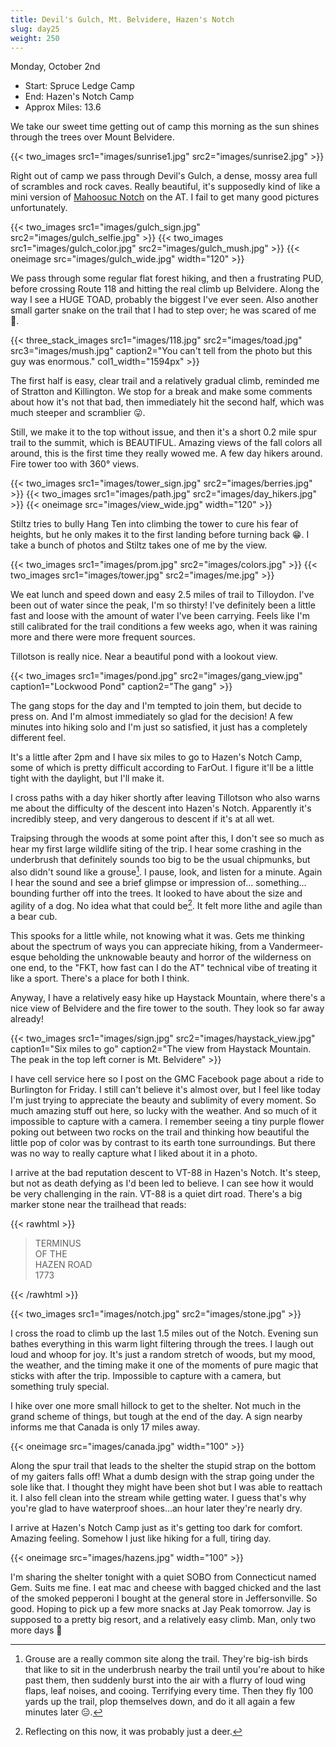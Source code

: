 ```yaml
---
title: Devil's Gulch, Mt. Belvidere, Hazen's Notch
slug: day25
weight: 250
---
```


Monday, October 2nd

- Start: Spruce Ledge Camp
- End: Hazen's Notch Camp
- Approx Miles: 13.6

We take our sweet time getting out of camp this morning as the sun shines through the trees over Mount Belvidere.

{{< two_images src1="images/sunrise1.jpg" src2="images/sunrise2.jpg" >}}

Right out of camp we pass through Devil's Gulch, a dense, mossy area full of scrambles and rock caves. Really beautiful, it's supposedly kind of like a mini version of [Mahoosuc Notch](https://en.wikipedia.org/wiki/Mahoosuc_Notch) on the AT. I fail to get many good pictures unfortunately.

{{< two_images src1="images/gulch_sign.jpg" src2="images/gulch_selfie.jpg" >}}
{{< two_images src1="images/gulch_color.jpg" src2="images/gulch_mush.jpg" >}}
{{< oneimage src="images/gulch_wide.jpg" width="120" >}}

We pass through some regular flat forest hiking, and then a frustrating PUD, before crossing Route 118 and hitting the real climb up Belvidere. Along the way I see a HUGE TOAD, probably the biggest I've ever seen. Also another small garter snake on the trail that I had to step over; he was scared of me 🙁.

{{< three_stack_images src1="images/118.jpg" src2="images/toad.jpg" src3="images/mush.jpg" caption2="You can't tell from the photo but this guy was enormous." col1_width="1594px" >}}

The first half is easy, clear trail and a relatively gradual climb, reminded me of Stratton and Killington. We stop for a break and make some comments about how it's not that bad, then immediately hit the second half, which was much steeper and scramblier 😛.

Still, we make it to the top without issue, and then it's a short 0.2 mile spur trail to the summit, which is BEAUTIFUL. Amazing views of the fall colors all around, this is the first time they really wowed me. A few day hikers around. Fire tower too with 360° views.

{{< two_images src1="images/tower_sign.jpg" src2="images/berries.jpg" >}}
{{< two_images src1="images/path.jpg" src2="images/day_hikers.jpg" >}}
{{< oneimage src="images/view_wide.jpg" width="120" >}}

 Stiltz tries to bully Hang Ten into climbing the tower to cure his fear of heights, but he only makes it to the first landing before turning back 😁. I take a bunch of photos and Stiltz takes one of me by the view.

{{< two_images src1="images/prom.jpg" src2="images/colors.jpg" >}}
{{< two_images src1="images/tower.jpg" src2="images/me.jpg" >}}

We eat lunch and speed down and easy 2.5 miles of trail to Tilloydon. I've been out of water since the peak, I'm so thirsty! I've definitely been a little fast and loose with the amount of water I've been carrying. Feels like I'm still calibrated for the trail conditions a few weeks ago, when it was raining more and there were more frequent sources.

 Tillotson is really nice. Near a beautiful pond with a lookout view.

{{< two_images src1="images/pond.jpg" src2="images/gang_view.jpg" caption1="Lockwood Pond" caption2="The gang" >}}

 The gang stops for the day and I'm tempted to join them, but decide to press on. And I'm almost immediately so glad for the decision! A few minutes into hiking solo and I'm just so satisfied, it just has a completely different feel.

It's a little after 2pm and I have six miles to go to Hazen's Notch Camp, some of which is pretty difficult according to FarOut. I figure it'll be a little tight with the daylight, but I'll make it.

I cross paths with a day hiker shortly after leaving Tillotson who also warns me about the difficulty of the descent into Hazen's Notch. Apparently it's incredibly steep, and very dangerous to descent if it's at all wet.

Traipsing through the woods at some point after this, I don't see so much as hear my first large wildlife siting of the trip. I hear some crashing in the underbrush that definitely sounds too big to be the usual chipmunks, but also didn't sound like a grouse[^1]. I pause, look, and listen for a minute. Again I hear the sound and see a brief glimpse or impression of... something... bounding further off into the trees. It looked to have about the size and agility of a dog. No idea what that could be[^2]. It felt more lithe and agile than a bear cub.

This spooks for a little while, not knowing what it was. Gets me thinking about the spectrum of ways you can appreciate hiking, from a Vandermeer-esque beholding the unknowable beauty and horror of the wilderness on one end, to the "FKT, how fast can I do the AT" technical vibe of treating it like a sport. There's a place for both I think.

Anyway, I have a relatively easy hike up Haystack Mountain, where there's a nice view of Belvidere and the fire tower to the south. They look so far away already!

{{< two_images src1="images/sign.jpg" src2="images/haystack_view.jpg" caption1="Six miles to go" caption2="The view from Haystack Mountain. The peak in the top left corner is Mt. Belvidere" >}}

I have cell service here so I post on the GMC Facebook page about a ride to Burlington for Friday. I still can't believe it's almost over, but I feel like today I'm just trying to appreciate the beauty and sublimity of every moment. So much amazing stuff out here, so lucky with the weather. And so much of it impossible to capture with a camera. I remember seeing a tiny purple flower poking out between two rocks on the trail and thinking how beautiful the little pop of color was by contrast to its earth tone surroundings. But there was no way to really capture what I liked about it in a photo.

I arrive at the bad reputation descent to VT-88 in Hazen's Notch. It's steep, but not as death defying as I'd been led to believe. I can see how it would be very challenging in the rain. VT-88 is a quiet dirt road. There's a big marker stone near the trailhead that reads:

{{< rawhtml >}}
<blockquote>
<p>
TERMINUS<br/>
OF THE<br/>
HAZEN ROAD <br/>
1773 <br/>
</p>
</blockquote>
{{< /rawhtml >}}

{{< two_images src1="images/notch.jpg" src2="images/stone.jpg" >}}

I cross the road to climb up the last 1.5 miles out of the Notch. Evening sun bathes everything in this warm light filtering through the trees. I laugh out loud and whoop for joy. It's just a random stretch of woods, but my mood, the weather, and the timing make it one of the moments of pure magic that sticks with after the trip. Impossible to capture with a camera, but something truly special.

I hike over one more small hillock to get to the shelter. Not much in the grand scheme of things, but tough at the end of the day. A sign nearby informs me that Canada is only 17 miles away.

{{< oneimage src="images/canada.jpg" width="100" >}}

Along the spur trail that leads to the shelter the stupid strap on the bottom of my gaiters falls off! What a dumb design with the strap going under the sole like that. I thought they might have been shot but I was able to reattach it. I also fell clean into the stream while getting water. I guess that's why you're glad to have waterproof shoes...an hour later they're nearly dry.

I arrive at Hazen's Notch Camp just as it's getting too dark for comfort. Amazing feeling. Somehow I just like hiking for a full, tiring day.

{{< oneimage src="images/hazens.jpg" width="100" >}}


I'm sharing the shelter tonight with a quiet SOBO from Connecticut named Gem. Suits me fine. I eat mac and cheese with bagged chicked and the last of the smoked pepperoni I bought at the general store in Jeffersonville. So good. Hoping to pick up a few more snacks at Jay Peak tomorrow. Jay is supposed to a pretty big resort, and a relatively easy climb. Man, only two more days 🙁

[^1]: Grouse are a really common site along the trail. They're big-ish birds that like to sit in the underbrush nearby the trail until you're about to hike past them, then suddenly burst into the air with a flurry of loud wing flaps, leaf noises, and cooing. Terrifying every time. Then they fly 100 yards up the trail, plop themselves down, and do it all again a few minutes later 😑.
[^2]: Reflecting on this now, it was probably just a deer.
